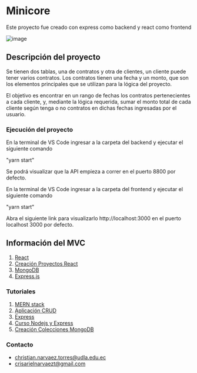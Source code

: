 # Minicore

Este proyecto fue creado con express como backend y react como frontend

![image](https://user-images.githubusercontent.com/105956304/232253314-98a781c2-92d0-4163-8149-fb2cd6afb500.png)

## Descripción del proyecto
Se tienen dos tablas, una de contratos y otra de clientes, un cliente puede tener varios contratos. Los contratos tienen una fecha y un monto, que son los elementos principales que se utilizan para la lógica del proyecto.

El objetivo es encontrar en un rango de fechas los contratos pertenecientes a cada cliente, y, mediante la lógica requerida, sumar el monto total de cada cliente según tenga o no contratos en dichas fechas ingresadas por el usuario.

### Ejecución del proyecto
En la terminal de VS Code ingresar a la carpeta del backend y ejecutar el siguiente comando

"yarn start"

Se podrá visualizar que la API empieza a correr en el puerto 8800 por defecto.

En la terminal de VS Code ingresar a la carpeta del frontend y ejecutar el siguiente comando

"yarn start"

Abra el siguiente link para visualizarlo http://localhost:3000 en el puerto localhost 3000 por defecto.

## Información del MVC
1. [React](https://react.dev/)
2. [Creación Proyectos React](https://create-react-app.dev/)
3. [MongoDB](https://www.mongodb.com/atlas/database)
4. [Express.js](https://expressjs.com/es/)

### Tutoriales
1. [MERN stack](https://www.youtube.com/watch?v=L1TjrOEG-u8)
2. [Aplicación CRUD](https://www.youtube.com/watch?v=W1Kttu53qTg)
3. [Express](https://www.youtube.com/watch?v=lY6icfhap2o)
4. [Curso Nodejs y Express](https://www.youtube.com/watch?v=1hpc70_OoAg)
5. [Creación Colecciones MongoDB](https://www.youtube.com/watch?v=lWMemPN9t6Q)

### Contacto
- christian.narvaez.torres@udla.edu.ec
- crisarielnarvaezt@gmail.com
